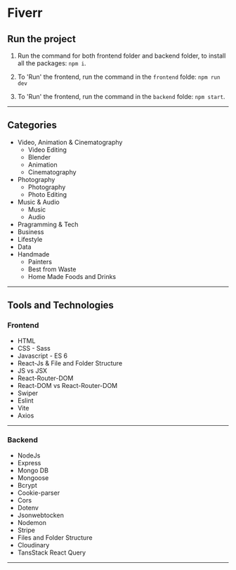 # Fiverr

## Run the project

1. Run the command for both frontend folder and backend folder, to install all the packages: `npm i`.

2. To 'Run' the frontend, run the command in the `frontend` folde: `npm run dev`

3. To 'Run' the frontend, run the command in the `backend` folde: `npm start`.

<hr/>

## Categories

- Video, Animation & Cinematography
  - Video Editing
  - Blender
  - Animation
  - Cinematography
- Photography
  - Photography
  - Photo Editing
- Music & Audio
  - Music
  - Audio
- Pragramming & Tech
- Business
- Lifestyle
- Data
- Handmade
  - Painters
  - Best from Waste
  - Home Made Foods and Drinks

<hr/>

## Tools and Technologies

### Frontend
 
- HTML
- CSS - Sass
- Javascript - ES 6
- React-Js & File and Folder Structure
- JS vs JSX
- React-Router-DOM
- React-DOM vs React-Router-DOM
- Swiper
- Eslint
- Vite
- Axios

<hr/>

### Backend

- NodeJs
- Express
- Mongo DB
- Mongoose
- Bcrypt
- Cookie-parser
- Cors
- Dotenv
- Jsonwebtocken
- Nodemon
- Stripe
- Files and Folder Structure
- Cloudinary
- TansStack React Query

<hr/>


